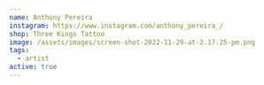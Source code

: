 ```yaml
---
name: Anthony Pereira
instagram: https://www.instagram.com/anthony_pereira_/
shop: Three Kings Tattoo
image: /assets/images/screen-shot-2022-11-29-at-2.17.25-pm.png
tags:
  - artist
active: true
---
```

